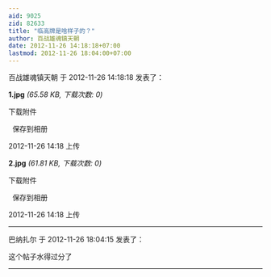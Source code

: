 ```yaml
---
aid: 9025
zid: 82633
title: "临高牌是啥样子的？"
author: 百战雄魂镇天朝
date: 2012-11-26 14:18:18+07:00
lastmod: 2012-11-26 18:04:00+07:00
---
```


百战雄魂镇天朝 于 2012-11-26 14:18:18 发表了：

**1.jpg** _(65.58 KB, 下载次数: 0)_

下载附件

&nbsp;
保存到相册

2012-11-26 14:18 上传

**2.jpg** _(61.81 KB, 下载次数: 0)_

下载附件

&nbsp;
保存到相册

2012-11-26 14:18 上传

---

巴纳扎尔 于 2012-11-26 18:04:15 发表了：

这个帖子水得过分了

---
